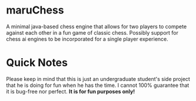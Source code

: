 # maruChess
A minimal java-based chess engine that allows for two players to compete against each other in a fun game of classic chess.
Possibly support for chess ai engines to be incorporated for a single player experience.

# Quick Notes
Please keep in mind that this is just an undergraduate student's side project that he is doing for fun when he has the time. I cannot 100% guarantee that it is bug-free nor perfect. **It is for fun purposes only!**
